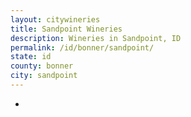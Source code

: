 ```yaml
---
layout: citywineries
title: Sandpoint Wineries
description: Wineries in Sandpoint, ID
permalink: /id/bonner/sandpoint/
state: id
county: bonner
city: sandpoint
---
```

-
